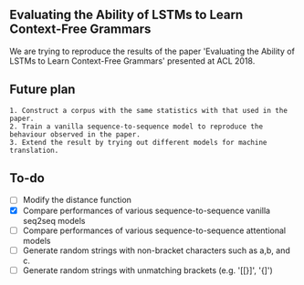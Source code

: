 ## Evaluating the Ability of LSTMs to Learn Context-Free Grammars

We are trying to reproduce the results of the paper 'Evaluating the Ability of LSTMs to Learn Context-Free Grammars' presented at ACL 2018.


## Future plan

    1. Construct a corpus with the same statistics with that used in the paper.
    2. Train a vanilla sequence-to-sequence model to reproduce the behaviour observed in the paper.
    3. Extend the result by trying out different models for machine translation.

## To-do
 - [ ] Modify the distance function
 - [X] Compare performances of various sequence-to-sequence vanilla seq2seq models
 - [ ] Compare performances of various sequence-to-sequence attentional models
 - [ ] Generate random strings with non-bracket characters such as a,b, and c.
 - [ ] Generate random strings with unmatching brackets (e.g. '[[}]', '{]')
